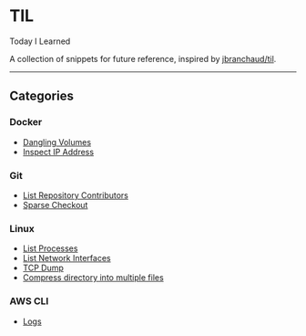 # TIL
Today I Learned

A collection of snippets for future reference, inspired by [jbranchaud/til](https://github.com/jbranchaud/til).

---

## Categories

### Docker

- [Dangling Volumes](docker/dangling-volumes.md)
- [Inspect IP Address](docker/inspect-ip-address.md)

### Git

- [List Repository Contributors](git/list-contributors.md)
- [Sparse Checkout](git/sparse-checkout.md)

### Linux

- [List Processes](linux/list-processes.md)
- [List Network Interfaces](linux/list-network-interfaces.md)
- [TCP Dump](linux/tcp-dump.md)
- [Compress directory into multiple files](linux/compress-directory-multiple.md)

### AWS CLI

- [Logs](aws-cli/logs.md)
